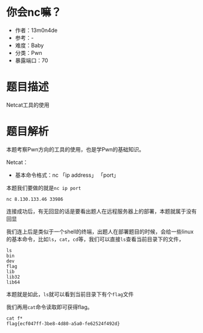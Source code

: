 # 你会nc嘛？

- 作者：13m0n4de
- 参考：-
- 难度：Baby
- 分类：Pwn
- 暴露端口：70

# 题目描述

Netcat工具的使用

# 题目解析

本题考察Pwn方向的工具的使用，也是学Pwn的基础知识。

Netcat：

- 基本命令格式：nc 「ip address」 「port」

本题我们要做的就是`nc ip port`

```shell
nc 8.130.133.46 33986
```

连接成功后，有无回显的话是要看出题人在远程服务器上的部署，本题就属于没有回显

我们连上后是类似于一个shell的终端，出题人在部署题目的时候，会给一些linux的基本命令，比如`ls`，`cat`，`cd`等，我们可以直接`ls`查看当前目录下的文件，

```shell
ls
bin
dev
flag
lib
lib32
lib64
```

本题就是如此，`ls`就可以看到当前目录下有个`flag`文件

我们再用`cat`命令读取即可获得flag。

```shell
cat f*
flag{ecf047ff-3be8-4d80-a5a0-fe62524f492d}
```

